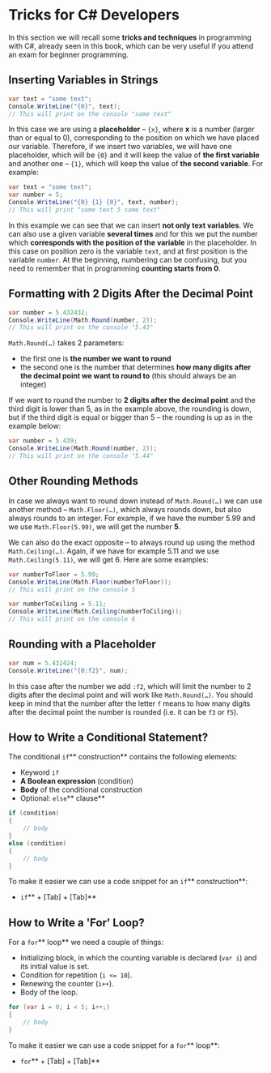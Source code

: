 # Tricks for C\# Developers

In this section we will recall some **tricks and techniques** in programming with C\#, already seen in this book, which can be very useful if you attend an exam for beginner programming.

## Inserting Variables in Strings

```csharp
var text = "some text";
Console.WriteLine("{0}", text);
// This will print on the console "some text"
```

In this case we are using a **placeholder** – `{x}`, where **x** is a number \(larger than or equal to 0\), corresponding to the position on which we have placed our variable. Therefore, if we insert two variables, we will have one placeholder, which will be `{0}` and it will keep the value of **the first variable** and another one – `{1}`, which will keep the value of **the second variable**. For example:

```csharp
var text = "some text";
var number = 5;
Console.WriteLine("{0} {1} {0}", text, number);
// This will print "some text 5 some text"
```

In this example we can see that we can insert **not only text variables**. We can also use a given variable **several times** and for this we put the number which **corresponds with the position of the variable** in the placeholder. In this case on position zero is the variable `text`, and at first position is the variable `number`. At the beginning, numbering can be confusing, but you need to remember that in programming **counting starts from 0**.

## Formatting with 2 Digits After the Decimal Point

```csharp
var number = 5.432432;
Console.WriteLine(Math.Round(number, 2));
// This will print on the console "5.43"
```

`Math.Round(…)` takes 2 parameters:

* the first one is **the number we want to round**
* the second one is the number that determines **how many digits after the decimal point we want to round to** \(this should always be an integer\)

If we want to round the number to **2 digits after the decimal point** and the third digit is lower than 5, as in the example above, the rounding is down, but if the third digit is equal or bigger than 5 – the rounding is up as in the example below:

```csharp
var number = 5.439;
Console.WriteLine(Math.Round(number, 2));
// This will print on the console "5.44"
```

## Other Rounding Methods

In case we always want to round down instead of `Math.Round(…)` we can use another method – `Math.Floor(…)`, which always rounds down, but also always rounds to an integer. For example, if we have the number 5.99 and we use `Math.Floor(5.99)`, we will get the number **5**.

We can also do the exact opposite – to always round up using the method `Math.Ceiling(…)`. Again, if we have for example 5.11 and we use `Math.Ceiling(5.11)`, we will get 6. Here are some examples:

```csharp
var numberToFloor = 5.99;
Console.WriteLine(Math.Floor(numberToFloor));
// This will print on the console 5

var numberToCeiling = 5.11;
Console.WriteLine(Math.Ceiling(numberToCiling));
// This will print on the console 6
```

## Rounding with a Placeholder

```cs
var num = 5.432424;
Console.WriteLine("{0:f2}", num);
```

In this case after the number we add `:f2`, which will limit the number to 2 digits after the decimal point and will work like `Math.Round(…)`. You should keep in mind that the number after the letter `f` means to how many digits after the decimal point the number is rounded \(i.e. it can be `f3` or `f5`\).

## How to Write a Conditional Statement?

The conditional `if`** construction** contains the following elements:

* Keyword `if`
* **A Boolean expression** \(condition\)
* **Body** of the conditional construction
* Optional: `else`** clause**

```csharp
if (condition)
{
    // body
}
else (condition)
{
    // body
}
```

To make it easier we can use a code snippet for an `if`** construction**:

* `if`** + \[Tab\] + \[Tab\]**

## How to Write a 'For' Loop?

For a `for`** loop** we need a couple of things:

* Initializing block, in which the counting variable is declared \(`var i`\) and its initial value is set.
* Condition for repetition \(`i <= 10`\).
* Renewing the counter \(`i++`\).
* Body of the loop.

```csharp
for (var i = 0; i < 5; i++;)
{
    // body
}
```

To make it easier we can use a code snippet for a `for`** loop**:

* `for`** + \[Tab\] + \[Tab\]**
